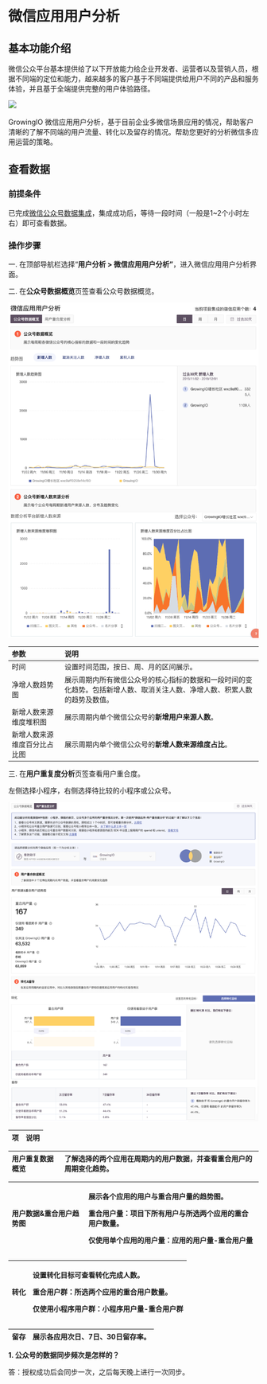 # 微信应用用户分析

## 基本功能介绍 <a id="ji-ben-gong-neng-jie-shao"></a>

微信公众平台基本提供给了以下开放能力给企业开发者、运营者以及营销人员，根据不同端的定位和能力，越来越多的客户基于不同端提供给用户不同的产品和服务体验，并且基于全端提供完整的用户体验路径。

![](https://docs.growingio.com/.gitbook/assets/-LGNxeGABUADKiTWTaEM-LmIKQLfD1p1VKUmMw2R-LmITksJ8N1WT-u5gPr5image.png)

GrowingIO 微信应用用户分析，基于目前企业多微信场景应用的情况，帮助客户清晰的了解不同端的用户流量、转化以及留存的情况。帮助您更好的分析微信多应用运营的策略。

## 查看数据 <a id="jin-hang-wei-xin-gong-zhong-hao-she-zhi-shou-quan-shu-ju-ji-cheng"></a>

### 前提条件

已完成[微信公众号数据集成](../../data-center/data_source_integration/wx-account.md)，集成成功后，等待一段时间（一般是1~2个小时左右）即可查看数据。

### 操作步骤

一. 在顶部导航栏选择“**用户分析 &gt; 微信应用用户分析”**，进入微信应用用户分析界面。

二. 在**公众号数据概览**页签查看公众号数据概览。

![](../../../.gitbook/assets/image%20%2889%29.png)

| 参数 | 说明 |
| :--- | :--- |
| 时间 | 设置时间范围，按日、周、月的区间展示。 |
| 净增人数趋势图 | 展示周期内所有微信公众号的核心指标的数据和一段时间的变化趋势。包括新增人数、取消关注人数、净增人数、积累人数的趋势及数值。 |
| 新增人数来源维度堆积图 | 展示周期内单个微信公众号的**新增用户来源人数**。 |
| 新增人数来源维度百分比占比图 | 展示周期内单个微信公众号的**新增人数来源维度占比**。 |

三. 在**用户重复度分析**页签查看用户重合度。

左侧选择小程序，右侧选择待比较的小程序或公众号。

![](../../../.gitbook/assets/image%20%2892%29.png)

| 项 | 说明 |
| :--- | :--- |


| 用户重复数据概览 | 了解选择的两个应用在周期内的用户数据，并查看重合用户的周期变化趋势。 |
| :--- | :--- |


<table>
  <thead>
    <tr>
      <th style="text-align:left">&#x7528;&#x6237;&#x6570;&#x636E;&amp;&#x91CD;&#x5408;&#x7528;&#x6237;&#x8D8B;&#x52BF;&#x56FE;</th>
      <th
      style="text-align:left">
        <p>&#x5C55;&#x793A;&#x5404;&#x4E2A;&#x5E94;&#x7528;&#x7684;&#x7528;&#x6237;&#x4E0E;&#x91CD;&#x5408;&#x7528;&#x6237;&#x91CF;&#x7684;&#x8D8B;&#x52BF;&#x56FE;&#x3002;</p>
        <p>&#x91CD;&#x5408;&#x7528;&#x6237;&#x91CF;&#xFF1A;&#x9879;&#x76EE;&#x4E0B;&#x6240;&#x6709;&#x7528;&#x6237;&#x4E0E;&#x6240;&#x9009;&#x4E24;&#x4E2A;&#x5E94;&#x7528;&#x7684;&#x91CD;&#x5408;&#x7528;&#x6237;&#x6570;&#x91CF;&#x3002;</p>
        <p>&#x4EC5;&#x4F7F;&#x7528;&#x5355;&#x4E2A;&#x5E94;&#x7528;&#x7684;&#x7528;&#x6237;&#x91CF;&#xFF1A;&#x5E94;&#x7528;&#x7684;&#x7528;&#x6237;&#x91CF;-&#x91CD;&#x5408;&#x7528;&#x6237;&#x91CF;</p>
        </th>
    </tr>
  </thead>
  <tbody></tbody>
</table>

<table>
  <thead>
    <tr>
      <th style="text-align:left">&#x8F6C;&#x5316;</th>
      <th style="text-align:left">
        <p>&#x8BBE;&#x7F6E;&#x8F6C;&#x5316;&#x76EE;&#x6807;&#x53EF;&#x67E5;&#x770B;&#x8F6C;&#x5316;&#x5B8C;&#x6210;&#x4EBA;&#x6570;&#x3002;</p>
        <p>&#x91CD;&#x5408;&#x7528;&#x6237;&#x7FA4;&#xFF1A;&#x6240;&#x9009;&#x4E24;&#x4E2A;&#x5E94;&#x7528;&#x7684;&#x91CD;&#x5408;&#x7528;&#x6237;&#x6570;&#x91CF;&#x3002;</p>
        <p>&#x4EC5;&#x4F7F;&#x7528;&#x5C0F;&#x7A0B;&#x5E8F;&#x7528;&#x6237;&#x7FA4;&#xFF1A;&#x5C0F;&#x7A0B;&#x5E8F;&#x7528;&#x6237;&#x91CF;-&#x91CD;&#x5408;&#x7528;&#x6237;&#x7FA4;</p>
      </th>
    </tr>
  </thead>
  <tbody></tbody>
</table>

| 留存 | 展示各应用次日、7日、30日留存率。 |
| :--- | :--- |


**1. 公众号的数据同步频次是怎样的？**

答：授权成功后会同步一次，之后每天晚上进行一次同步。

